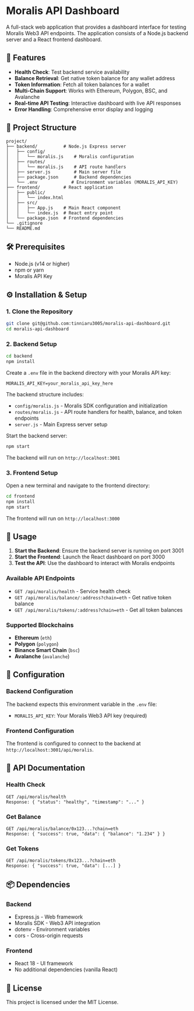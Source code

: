 # Moralis API Dashboard

A full-stack web application that provides a dashboard interface for testing Moralis Web3 API endpoints. The application consists of a Node.js backend server and a React frontend dashboard.

## 🚀 Features

- **Health Check**: Test backend service availability
- **Balance Retrieval**: Get native token balance for any wallet address
- **Token Information**: Fetch all token balances for a wallet
- **Multi-Chain Support**: Works with Ethereum, Polygon, BSC, and Avalanche
- **Real-time API Testing**: Interactive dashboard with live API responses
- **Error Handling**: Comprehensive error display and logging

## 📁 Project Structure

```
project/
├── backend/          # Node.js Express server
│   ├── config/
│   │   └── moralis.js    # Moralis configuration
│   ├── routes/
│   │   └── moralis.js    # API route handlers
│   ├── server.js         # Main server file
│   ├── package.json      # Backend dependencies
│   └── .env             # Environment variables (MORALIS_API_KEY)
├── frontend/         # React application
│   ├── public/
│   │   └── index.html
│   ├── src/
│   │   ├── App.js    # Main React component
│   │   └── index.js  # React entry point
│   └── package.json  # Frontend dependencies
└── .gitignore
└── README.md
```

## 🛠️ Prerequisites

- Node.js (v14 or higher)
- npm or yarn
- Moralis API Key

## ⚙️ Installation & Setup

### 1. Clone the Repository

```bash
git clone git@github.com:tinniaru3005/moralis-api-dashboard.git
cd moralis-api-dashboard
```

### 2. Backend Setup

```bash
cd backend
npm install
```

Create a `.env` file in the backend directory with your Moralis API key:

```env
MORALIS_API_KEY=your_moralis_api_key_here
```

The backend structure includes:
- `config/moralis.js` - Moralis SDK configuration and initialization
- `routes/moralis.js` - API route handlers for health, balance, and token endpoints
- `server.js` - Main Express server setup

Start the backend server:

```bash
npm start
```

The backend will run on `http://localhost:3001`

### 3. Frontend Setup

Open a new terminal and navigate to the frontend directory:

```bash
cd frontend
npm install
npm start
```

The frontend will run on `http://localhost:3000`

## 🎯 Usage

1. **Start the Backend**: Ensure the backend server is running on port 3001
2. **Start the Frontend**: Launch the React dashboard on port 3000
3. **Test the API**: Use the dashboard to interact with Moralis endpoints

### Available API Endpoints

- `GET /api/moralis/health` - Service health check
- `GET /api/moralis/balance/:address?chain=eth` - Get native token balance
- `GET /api/moralis/tokens/:address?chain=eth` - Get all token balances

### Supported Blockchains

- **Ethereum** (`eth`)
- **Polygon** (`polygon`) 
- **Binance Smart Chain** (`bsc`)
- **Avalanche** (`avalanche`)

## 🔧 Configuration

### Backend Configuration

The backend expects this environment variable in the `.env` file:

- `MORALIS_API_KEY`: Your Moralis Web3 API key (required)

### Frontend Configuration

The frontend is configured to connect to the backend at `http://localhost:3001/api/moralis`. 

## 📖 API Documentation

### Health Check
```
GET /api/moralis/health
Response: { "status": "healthy", "timestamp": "..." }
```

### Get Balance
```
GET /api/moralis/balance/0x123...?chain=eth
Response: { "success": true, "data": { "balance": "1.234" } }
```

### Get Tokens
```
GET /api/moralis/tokens/0x123...?chain=eth  
Response: { "success": true, "data": [...] }
```

## 📦 Dependencies

### Backend
- Express.js - Web framework
- Moralis SDK - Web3 API integration  
- dotenv - Environment variables
- cors - Cross-origin requests

### Frontend
- React 18 - UI framework
- No additional dependencies (vanilla React)


## 📄 License

This project is licensed under the MIT License.
